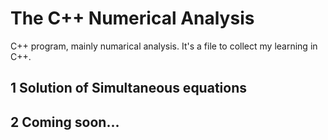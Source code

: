 The C++ Numerical Analysis
===
C++ program, mainly numarical analysis. 
It's a file to collect my learning in C++.

## 1 Solution of Simultaneous equations

## 2 Coming soon...
